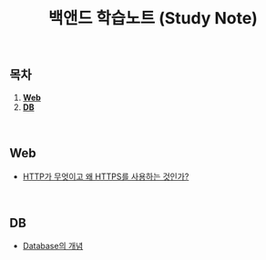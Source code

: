 <div align="center">
  <br />
  <h1>백앤드 학습노트 (Study Note)</h1>
  <br />
</div>

## 목차

1. [**Web**](#Web)
2. [**DB** ](#DB)

<br />

## Web

- [HTTP가 무엇이고 왜 HTTPS를 사용하는 것인가?](https://github.com/ksj1119/KimSinJoong_Dev_Study_note/blob/main/ksj_study_note/web/WEB_HTTP_HTTPS.md)

<br />

## DB
- [Database의 개념 ]((https://github.com/ksj1119/KimSinJoong_Dev_Study_note/blob/main/ksj_study_note/Database/Database_define.md))
